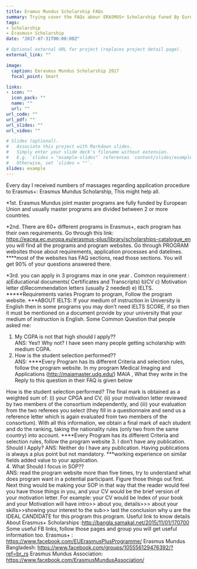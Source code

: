 ```yaml
---
title: Eramus Mundus Scholarship FAQs
summary: Trying cover the FAQs abour ERASMUS+ Scholarship funed By European Union.
tags:
- Scholarship
- Erasmus+ Scholarship
date: "2017-07-31T00:00:00Z"

# Optional external URL for project (replaces project detail page).
external_link: ""

image:
  caption: Eerasmus Mundus Scholarship 2017
  focal_point: Smart

links:
- icon: ""
  icon_pack: ""
  name: ""
  url: ""
url_code: ""
url_pdf: ""
url_slides: ""
url_video: ""

# Slides (optional).
#   Associate this project with Markdown slides.
#   Simply enter your slide deck's filename without extension.
#   E.g. `slides = "example-slides"` references `content/slides/example-slides.md`.
#   Otherwise, set `slides = ""`.
slides: example
---
```


Every day I received numbers of massages regarding application procedure to Erasmus+: Erasmus Mundus Scholarship, This might help all.  

*1st. Erasmus Mundus joint master programs are fully funded by European Union and usually master programs are divided between 2 or more countries.

*2nd. There are 60+ different programs in Erasmus+, each program has their own requirements. Go through this link: https://eacea.ec.europa.eu/erasmus-plus/library/scholarships-catalogue_en   you will find all the programs and program websites. Go through PROGRAM websites those about requirements, application processes and datelines.
****most of the websites has FAQ sections, read those sections. You will get 90% of your questions answered there.

*3rd. you can apply in 3 programs max in one year . Common requirement : a)Educational documents( Certificates and Transcripts) b)CV c) Motivation letter d)Recommendation letters (usually 2 needed) e) IELTS.
*****Requirements varies Program to program, Follow the program website.
***ABOUT IELTS: If your medium of instruction in University is English then in some programs you may don’t need IELTS SCORE, if so then it must be mentioned on a document provide by your university that your medium of instruction is English.
Some Common Question that people asked me:  
1. My CGPA is not that high should I apply??  
ANS: Yes!! Why not? I have seen many people getting scholarship with medium CGPA.  
2. How is the student selection performed??  
ANS: ****Every Program has its different Criteria and selection rules, follow the program website.
In my program Medical Imaging and Applications (http://maiamaster.udg.edu/) MAIA , What they write in the Reply to this question in their FAQ is given below

How is the student selection performed?
The final mark is obtained as a weighted sum of: (i) your CPGA and CV, (ii) your motivation letter reviewed by two members of the consortium independently, and (iii) your evaluation from the two referees you select (they fill in a questionnaire and send us a reference letter which is again evaluated from two members of the consortium). With all this information, we obtain a final mark of each student and do the ranking, taking the nationality rules (only two from the same country) into account.
****Every Program has its different Criteria and selection rules, follow the program website
3. I don’t have any publication. Should I Apply?  ANS: Neither do I have any publication. Having publications is always a plus point but not mandatory.
***working experience on similar fields added value to your application.    
4. What Should I focus  in SOP??  
ANS: read the program website more than five times, try to understand what does program want in a potential participant. Figure those things out first.  Next thing would be making your SOP in that way that the reader would feel you have those things in you, and your CV would be the brief version of your motivation letter.  For example: your CV would be Index of your book and your Motivation will have intro>> about you, details>>> about your skills>>showing your interest to the sub>> last the conclusion why u are the IDEAL CANDIDATE for this program this program.
Useful link to know details About Erasmus+ Scholarships :http://bangla.samakal.net/2015/11/01/170700
Some useful FB links, follow those pages and group you will get useful information too. Erasmus+ : https://www.facebook.com/EUErasmusPlusProgramme/
Erasmus Mundus Bangladesh: https://www.facebook.com/groups/105556129476392/?ref=br_rs
Erasmus Mundus Association: https://www.facebook.com/ErasmusMundusAssociation/

